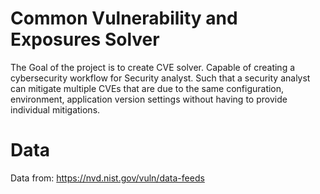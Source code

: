 # Common Vulnerability and Exposures Solver
The Goal of the project is to create CVE solver. Capable of creating a cybersecurity workflow 
for Security analyst. Such that a security analyst can mitigate multiple CVEs that are due to the 
same configuration, environment, application version settings without having to provide individual
mitigations. 


# Data 
Data from: https://nvd.nist.gov/vuln/data-feeds
